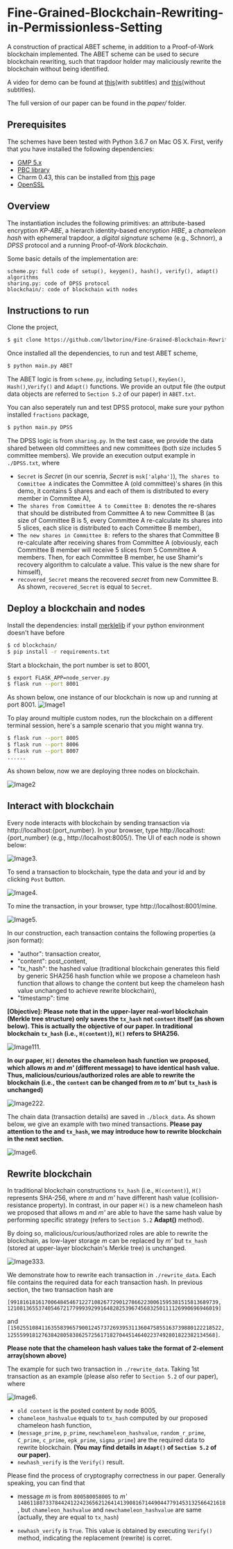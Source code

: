 # Fine-Grained-Blockchain-Rewriting-in-Permissionless-Setting

A construction of practical ABET scheme, in addition to a Proof-of-Work blockchain implemented.
The ABET scheme can be used to secure blockchain rewriting, such that trapdoor holder may maliciously rewrite the blockchain without being identified.

A video for demo can be found at [this](https://www.youtube.com/watch?v=RyF2fbrhK0Q&t=179s)(with subtitles) and [this](https://www.youtube.com/watch?v=W4_ugZwe7bE&t=54s)(without subtitles).

The full version of our paper can be found in the *paper/* folder.

## Prerequisites

The schemes have been tested with Python 3.6.7 on Mac OS X. First, verify that you have installed the following dependencies:

- [GMP 5.x](https://gmplib.org)
- [PBC library](https://crypto.stanford.edu/pbc/download.html)
- Charm 0.43, this can be installed from [this](https://github.com/JHUISI/charm/releases) page
- [OpenSSL](https://www.openssl.org/source)

## Overview

The instantiation includes the following primitives: an attribute-based encryption *KP-ABE*,
a hierarch identity-based encryption *HIBE*, a *chameleon hash* with ephemeral trapdoor, a *digital signature* scheme (e.g., Schnorr), a *DPSS* protocol and a running Proof-of-Work *blockchain*.

Some basic details of the implementation are:
```
scheme.py: full code of setup(), keygen(), hash(), verify(), adapt() algorithms
sharing.py: code of DPSS protocol 
blockchain/: code of blockchain with nodes
```

## Instructions to run

Clone the project,

```sh
$ git clone https://github.com/lbwtorino/Fine-Grained-Blockchain-Rewriting-in-Permissionless-Setting.git
```

Once installed all the dependencies, to run and test ABET scheme, 
```sh
$ python main.py ABET
```
The ABET logic is from `scheme.py`, including `Setup()`, `KeyGen()`, `Hash()`,`Verify()`
and `Adapt()` functions.
We provide an output file (the output data objects are referred to `Section 5.2` of our paper) in `ABET.txt`.


You can also seperately run and test DPSS protocol, make sure your python installed `fractions` package,
```sh
$ python main.py DPSS
```
The DPSS logic is from `sharing.py`. In the test case, we provide the data shared between 
old committees and new committees (both size includes 5 committee members).
We provide an execution output example in `./DPSS.txt`, where 
- `Secret` is *Secret* (in our scenria, *Secret* is `msk['alpha']`), `The shares to Committee A` indicates the Committee A (old committee)'s shares (in this demo, it contains 5 shares and each of them is distributed to every member in Committee A),
- `The shares from Committee A to Committee B:` denotes the re-shares that should be distributed from Committee A to new Committee B (as size of Committee B is 5, every Committee A re-calculate its shares into 5 slices, each slice is distributed to each Committee B member),
- `The new shares in Committee B:` refers to the shares that Committee B re-calculate after receiving shares from Committee A (obviously, each Committee B member will receive 5 slices from 5 Committee A members. Then, for each Committee B member, he use Shamir's recovery algorithm to calculate a value.
 This value is the new share for himself),
- `recovered_Secret` means the recovered *secret* from new Committee B. 
As shown, `recovered_Secret` is equal to `Secret`.


## Deploy a blockchain and nodes

Install the dependencies: install [merklelib](https://github.com/vpaliy/merklelib) if your python environment doesn't have before

```sh
$ cd blockchain/
$ pip install -r requirements.txt
```

Start a blockchain, the port number is set to 8001,

```sh
$ export FLASK_APP=node_server.py
$ flask run --port 8001
```




As shown below, one instance of our blockchain is now up and running at port 8001.
![Image1](./result/server8001.png)



To play around multiple custom nodes, run the blockchain on a different terminal session,
 here's a sample scenario that you might wanna try. 

<!-- ```sh
$ python run_app.py
``` -->
<!-- The application should be up and running at [http://localhost:5000](http://localhost:5000). -->
```sh
$ flask run --port 8005
$ flask run --port 8006
$ flask run --port 8007
......
```
As shown below, now we are deploying three nodes on blockchain.

![Image2](./result/node_three.png)

## Interact with blockchain

Every node interacts with blockchain by sending transaction via http://localhost:{port_number}.
In your browser, type http://localhost:{port_number} (e.g., http://localhost:8005/).
The UI of each node is shown below:

![Image3](./result/ui1.png).

To send a transaction to blockchain, type the data and your id and by clicking `Post` button.

![Image4](./result/ui2.png).

To mine the transaction, in your browser, type http://localhost:8001/mine.

![Image5](./result/ui3.png).

In our construction, each transaction contains the following properties (a json format):
- "author": transaction creator,
- "content": post_content,
- "tx_hash": the hashed value (traditional blockchain generates this field by generic SHA256 hash function while we propose a chameleon hash function that allows to change the content but keep the chameleon hash value unchanged to achieve rewrite blockchain),
- "timestamp": time

**[Objective]: Please note that in the upper-layer real-worl blockchain (Merkle tree structure) only saves the `tx_hash` not `content` itself (as shown below). This is actually the objective of our paper. In traditional blockchain `tx_hash` (i.e., `H(content)`), `H()` refers to SHA256.**

![Image111](./result/merkle.png).


**In our paper, `H()` denotes the chameleon hash function we proposed, which allows *m* and *m'* (different message) to have identical hash value. Thus, malicious/curious/authorized roles are able to rewrite the blockchain (i.e., the `content` can be changed from *m* to *m'* but `tx_hash` is unchanged)**

![Image222](./result/merkle-merkle.png).


The chain data (transaction details) are saved in `./block_data`. As shown below, 
we give an example with two mined transactions. 
**Please pay attention to the and `tx_hash`, we may introduce how to rewrite blockchain in the next section.**

![Image6](./result/ui4.png).


## Rewrite blockchain
In traditional blockchain constructions `tx_hash` (i.e., `H(content)`), 
`H()` represents SHA-256, where *m* and *m'* have different hash value (collision-resistance property).
In contrast, in our paper `H()` is a new chameleon hash we proposed 
that allows *m* and *m'* are able to have the same hash value by performing specific strategy (refers to `Section 5.2` **Adapt()** method). 

By doing so, malicious/curious/authorized roles
are able to rewrite the blockchain, as low-layer storage *m* can be replaced by *m'*
but `tx_hash` (stored at upper-layer blockchain's Merkle tree) is unchanged.

![Image333](./result/merkle-merkle.png).


We demonstrate how to rewrite each transaction in `./rewrite_data`. Each file contains the
required data for each transaction hash. In previous section,
the two transaction hash are 

`[9918161816170064845467122710826772901278662230061595381515813689739, 12108136553740546721779993929916482825396745683250111126990696946019]`

and `[15025510841163558396579001245737269395311360475855163739880122218522, 1255599181276384280583862572561718270445146402237492801822382134568]`.

**Please note that the chameleon hash values take the format of 2-element array(shown above)**


The example for such two transaction in `./rewrite_data`. Taking 1st transaction as an example (please
also refer to `Section 5.2` of our paper), where

![Image6](./result/ui5.png).

- `old content` is the posted content by node 8005,  
- `chameleon_hashvalue`
equals to `tx_hash` computed by our proposed chameleon hash function,  
- (`message_prime`, `p_prime`, `newchameleon_hashvalue`, `random_r_prime`, `C_prime`,
`c_prime`, `epk_prime`, `sigma_prime`) are the required data to rewrite blockchain. 
**(You may find details in `Adapt()` of `Section 5.2` of our paper).**
- `newhash_verify` is the `Verify()` result.

Please find the process of cryptography correctness in our paper.
Generally speaking, you can find that 

-  message *m* is from `800580058005` to *m'* `1486118873378442412242365621264141390816714490447791453132566421618`,
but `chameleon_hashvalue` and `newchameleon_hashvalue` are same (actually,
they are equal to `tx_hash`)

- `newhash_verify` is `True`. This value is obtained by executing `Verify()` method, indicating the replacement (rewrite) is corret.







